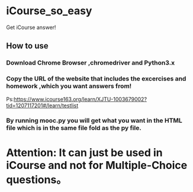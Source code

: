 # iCourse_so_easy
Get iCourse answer!
## How to use<br>
### Download Chrome Browser ,chromedriver and Python3.x<br>
### Copy the URL of the website that includes the excercises and homework ,which you want answers from!     
Ps:https://www.icourse163.org/learn/XJTU-1003679002?tid=1207117201#/learn/testlist<br>
### By running mooc.py you will get what you want in the HTML file which is in the same file fold as the py file.

# Attention: It can just be used in iCourse and not for Multiple-Choice questions。

